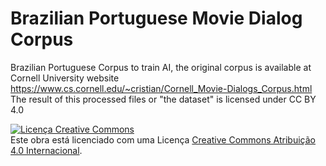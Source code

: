 # Brazilian Portuguese Movie Dialog Corpus 
Brazilian Portuguese Corpus to train AI, the original corpus is available at Cornell University website https://www.cs.cornell.edu/~cristian/Cornell_Movie-Dialogs_Corpus.html
The result of this processed files or "the dataset" is licensed under  CC BY 4.0

<a rel="license" href="http://creativecommons.org/licenses/by/4.0/"><img alt="Licença Creative Commons" style="border-width:0" src="https://i.creativecommons.org/l/by/4.0/88x31.png" /></a><br />Este obra está licenciado com uma Licença <a rel="license" href="http://creativecommons.org/licenses/by/4.0/">Creative Commons Atribuição 4.0 Internacional</a>.
